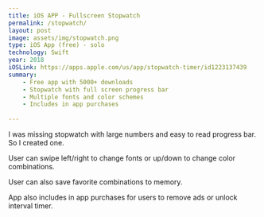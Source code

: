 ```yaml
---
title: iOS APP - Fullscreen Stopwatch
permalink: /stopwatch/
layout: post
image: assets/img/stopwatch.png
type: iOS App (free) - solo
technology: Swift
year: 2018
iOSLink: https://apps.apple.com/us/app/stopwatch-timer/id1223137439
summary:
    - Free app with 5000+ downloads
    - Stopwatch with full screen progress bar
    - Multiple fonts and color schemes
    - Includes in app purchases
    
---
```

I was missing stopwatch with large numbers and easy to read progress bar. So I created one.

User can swipe left/right to change fonts or up/down to change color combinations.

User can also save favorite combinations to memory.

App also includes in app purchases for users to remove ads or unlock interval timer.
<!--more-->